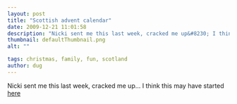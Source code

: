 ```yaml
---
layout: post
title: "Scottish advent calendar"
date: 2009-12-21 11:01:58
description: "Nicki sent me this last week, cracked me up&#8230; I think this may have started here&#8230;"
thumbnail: defaultThumbnail.png
alt: ""

tags: christmas, family, fun, scotland
author: dug
---
```


<p>Nicki sent me this last week, cracked me up... I think this may have started <a href="http://www.kontraband.com/pics/20791/Scottish-Advent-Calendar/">here</a></p>
